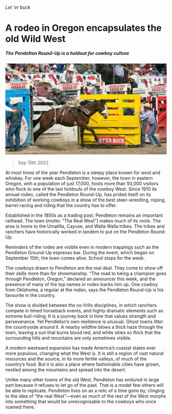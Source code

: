 ###### Let ‘er buck

# A rodeo in Oregon encapsulates the old Wild West 

##### The Pendelton Round-Up is a holdout for cowboy culture 

![image](images/20220917_USP503.jpg) 

> Sep 15th 2022 

At most times of the year Pendleton is a sleepy place known for wool and whiskey. For one week each September, however, the town in eastern Oregon, with a population of just 17,000, hosts more than 50,000 visitors who flock to one of the last holdouts of the cowboy West. Since 1910 its annual rodeo, called the Pendleton Round-Up, has prided itself on its exhibition of working cowboys in a show of the best steer-wrestling, roping, barrel-racing and riding that the country has to offer.

Established in the 1850s as a trading post, Pendleton remains an important railhead. The town (motto: “The Real West”) makes much of its roots. The area is home to the Umatilla, Cayuse, and Walla Walla tribes. The tribes and ranchers have historically worked in tandem to put on the Pendleton Round-Up.

Reminders of the rodeo are visible even in modern trappings such as the Pendleton Ground-Up espresso bar. During the event, which began on September 10th, the town comes alive. School stops for the week. 

The cowboys drawn to Pendleton are the real deal. They come to show off their skills more than for showmanship. “The road to being a champion goes through Pendleton, Oregon,” declared an announcer this week, and the presence of many of the top names in rodeo backs him up. One cowboy from Oklahoma, a regular at the rodeo, says the Pendleton Round-Up is his favourite in the country. 

The show is divided between the no-frills disciplines, in which ranchers compete in timed horseback events, and highly dramatic elements such as extreme bull-riding. It is a journey back in time that values strength and perseverance. Yet Pendleton’s own resilience is unusual. Ghost towns litter the countryside around it. A nearby wildfire blows a thick haze through the town, leaving a sun that burns blood red, and white skies so thick that the surrounding hills and mountains are only sometimes visible. 

A modern westward expansion has made America’s coastal states ever more populous, changing what the West is. It is still a region of vast natural resources and the source, in its more fertile valleys, of much of the country’s food. But it is also a place where fashionable cities have grown, nestled among the mountains and spread into the desert. 

Unlike many other towns of the old West, Pendleton has endured in large part because it refuses to let go of the past. That is a model few others will be able to replicate. Pendleton lives on as a relic of a time gone by, clinging to the idea of “the real West”—even as much of the rest of the West morphs into something that would be unrecognisable to the cowboys who once roamed there. 


